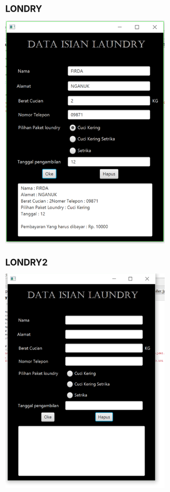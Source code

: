 # LONDRY
![alt text](https://github.com/FirdaHilyaAulia/LONDRY/blob/master/LONDRY.PNG)
# LONDRY2
![alt text](https://github.com/FirdaHilyaAulia/LONDRY/blob/master/LONDRY2.PNG)
